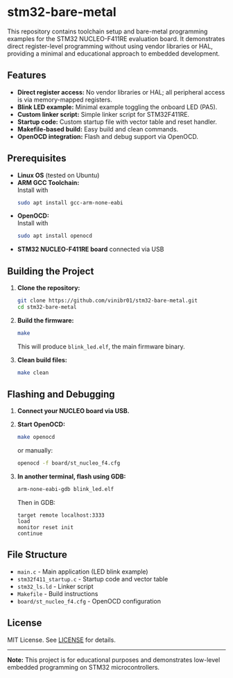 # stm32-bare-metal

This repository contains toolchain setup and bare-metal programming examples for the STM32 NUCLEO-F411RE evaluation board. It demonstrates direct register-level programming without using vendor libraries or HAL, providing a minimal and educational approach to embedded development.

## Features

- **Direct register access:** No vendor libraries or HAL; all peripheral access is via memory-mapped registers.
- **Blink LED example:** Minimal example toggling the onboard LED (PA5).
- **Custom linker script:** Simple linker script for STM32F411RE.
- **Startup code:** Custom startup file with vector table and reset handler.
- **Makefile-based build:** Easy build and clean commands.
- **OpenOCD integration:** Flash and debug support via OpenOCD.

## Prerequisites

- **Linux OS** (tested on Ubuntu)
- **ARM GCC Toolchain:**  
  Install with  
  ```sh
  sudo apt install gcc-arm-none-eabi
  ```
- **OpenOCD:**  
  Install with  
  ```sh
  sudo apt install openocd
  ```
- **STM32 NUCLEO-F411RE board** connected via USB

## Building the Project

1. **Clone the repository:**
   ```sh
   git clone https://github.com/vinibr01/stm32-bare-metal.git
   cd stm32-bare-metal
   ```

2. **Build the firmware:**
   ```sh
   make
   ```
   This will produce `blink_led.elf`, the main firmware binary.

3. **Clean build files:**
   ```sh
   make clean
   ```

## Flashing and Debugging

1. **Connect your NUCLEO board via USB.**

2. **Start OpenOCD:**
   ```sh
   make openocd
   ```
   or manually:
   ```sh
   openocd -f board/st_nucleo_f4.cfg
   ```

3. **In another terminal, flash using GDB:**
   ```sh
   arm-none-eabi-gdb blink_led.elf
   ```
   Then in GDB:
   ```
   target remote localhost:3333
   load
   monitor reset init
   continue
   ```

## File Structure

- `main.c` - Main application (LED blink example)
- `stm32f411_startup.c` - Startup code and vector table
- `stm32_ls.ld` - Linker script
- `Makefile` - Build instructions
- `board/st_nucleo_f4.cfg` - OpenOCD configuration

## License

MIT License. See [LICENSE](LICENSE) for details.

---

**Note:** This project is for educational purposes and demonstrates low-level embedded programming on STM32 microcontrollers.
